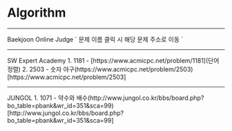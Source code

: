 # Algorithm
<hr>
Baekjoon Online Judge
`
문제 이름 클릭 시 해당 문제 주소로 이동
`
<hr>
SW Expert Academy
1. 1181 - [https://www.acmicpc.net/problem/1181](단어 정렬)
2. 2503 - 숫자 야구(https://www.acmicpc.net/problem/2503)[https://www.acmicpc.net/problem/2503]
<hr>
JUNGOL
1. 1071 - 약수와 배수(http://www.jungol.co.kr/bbs/board.php?bo_table=pbank&wr_id=351&sca=99)[http://www.jungol.co.kr/bbs/board.php?bo_table=pbank&wr_id=351&sca=99]
